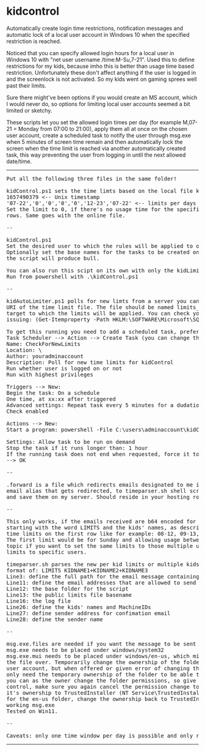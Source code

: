 # kidcontrol
Automatically create login time restrictions, notification messages and automatic lock of a local user account in Windows 10 when the specified restriction is reached.

Noticed that you can specify allowed login hours for a local user in Windows 10 with "net user username /time:M-Su,7-21". Used this to define restrictions for my kids, because imho this is better than usage time based restriction. Unfortunately these don't affect anything if the user is logged in and the screenlock is not activated. So my kids went on gaming sprees well past their limits.

Sure there might've been options if you would create an MS account, which I would never do, so options for limiting local user accounts seemed a bit limited or sketchy.

These scripts let you set the allowed login times per day (for example M,07-21 = Monday from 07:00 to 21:00), apply them all at once on the chosen user account, create a scheduled task to notify the user through msg.exe when 5 minutes of screen time remain and then automatically lock the screen when the time limit is reached via another automatically created task, this way preventing the user from logging in until the next allowed date/time.

-----------------
<pre>
Put all the following three files in the same folder!

kidControl.ps1 sets the time limts based on the local file kidLimits, which in the provided example file contains:
1657490379 <-- Unix timestamp
'07-22','0','0','0','0','12-23','07-22' <-- limits per days (Sunday, Monday, Tuesday, ... Saturday)
Set the limit to 0, if there's no usage time for the specific date. So this file should contain only these two 
rows. Same goes with the online file.

--

kidControl.ps1
Set the desired user to which the rules will be applied to on row 17 and the desired notify message on row 16.
Optionally set the base names for the tasks to be created on lines 35 and 36 (if both tasks are named the same, 
the script will produce bull.

You can also run this scipt on its own with only the kidLimits defined, or use the automated online polling. 
Run from powershell with .\kidControl.ps1

--

kidAutoLimiter.ps1 polls for new limts from a server you can define on row 13. On row 29 you can define the full 
URI of the time limit file. The file should be named limits_deviceid, where the deviceid is the Device ID of the 
target to which the limits will be applied. You can check your kids ID from their PC through PowerShell by 
issuing: (Get-Itemproperty -Path HKLM:\SOFTWARE\Microsoft\SQMClient -Name MachineID).MachineID.Substring(1,8)

To get this running you need to add a scheduled task, preferably through admin account by running 
Task Scheduler --> Action --> Create Task (you can change the polling from 5 minutes to more sparse if needed):
Name: CheckForNewLimits
Location: \
Author: youradminaccount
Description: Poll for new time limits for kidControl
Run whether user is logged on or not
Run with highest privileges

Triggers --> New: 
Begin the task: On a schedule
One time, at xx:xx after triggered 
Advanced settings: Repeat task every 5 minutes for a dudation of: Indefinitely 
Check enabled

Actions --> New: 
Start a program: powershell -File C:\users\adminaccount\kidControl\kidAutoLimiter.ps1

Settings: Allow task to be run on demand
Stop the task if it runs longer than: 1 hour
If the running task does not end when requested, force it to stop
--> OK

--

.forward is a file which redirects emails designated to me in my hosting environment through some special 
email alias that gets redirected, to timeparser.sh shell script that will parse the time limits from the email 
and save them on my server. Should reside in your hosting root.

--

This only works, if the emails received are b64 encoded for the content part! The email should have the topic 
starting with the word LIMITS and the kids' names, as described below. The email content should start with the 
time limits on the first row like for example: 08-12, 09-13, 02-23, 11-13, 0, 11-12, 12-14
The first limit would be for Sunday and allowing usage between 08-12 etc. You can have multiple names in the 
topic if you want to set the same limits to those multiple users, otherwise send an email per user to set specific 
limits to specific users. 

timeparser.sh parses the new per kid limits or multiple kids' limits from an email, that has subject in the 
format of: LIMITS KIDNAME1+KIDNAME2+KIDNAME3
Line3: define the full path for the email message containing the new limits
Line11: define the email addresses that are allowed to send new limits
Line12: the base folder for the script
Line13: the public limits file basename
Line16: the log file
Line26: define the kids' names and MachineIDs
Line27: define sender address for confimation email
Line28: define the sender name

--
  
msg.exe.files are needed if you want the message to be sent to the user 5 minutes prior to auto-lockdown.
msg.exe needs to be placed under windows/system32
msg.exe.mui needs to be placed under windows/en-us, which might need a bit of trickery to be able to actually copy
the file over. Temporarily change the ownership of the folder, if it's owned by TrustedInstaller, to your admin
user account, but when offered or given error of changing the ownership of subfolder/files, just cancel it as you
only need the temporary ownership of the folder to be able to upload files, not the subfiles or folders. After this 
you can as the owner change the folder permissions, so give Administrators or just your own account temporarily full 
control, make sure you again cancel the permission change to subfolders/files. Now you can copy over the .mui, change 
it's ownership to TrustedInstaller (NT Service\TrustedInstaller). Then revert your permission back to read+execute+list 
for the en-us folder, change the ownership back to TrustedInstaller (NT Service\TrustedInstaller) and you should have 
working msg.exe
Tested on Win11.

--  

Caveats: only one time window per day is possible and only restrict by full hours, so doesn't understand minutes.
</pre>
-----------------
